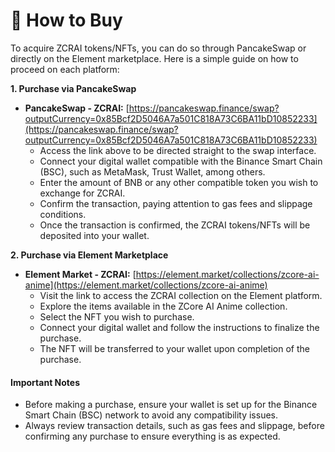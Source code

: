 # 🛒 How to Buy

To acquire ZCRAI tokens/NFTs, you can do so through PancakeSwap or directly on the Element marketplace. Here is a simple guide on how to proceed on each platform:

**1. Purchase via PancakeSwap**

* **PancakeSwap - ZCRAI:** [https://pancakeswap.finance/swap?outputCurrency=0x85Bcf2D5046A7a501C818A73C6BA11bD10852233](https://pancakeswap.finance/swap?outputCurrency=0x85Bcf2D5046A7a501C818A73C6BA11bD10852233)
  * Access the link above to be directed straight to the swap interface.
  * Connect your digital wallet compatible with the Binance Smart Chain (BSC), such as MetaMask, Trust Wallet, among others.
  * Enter the amount of BNB or any other compatible token you wish to exchange for ZCRAI.
  * Confirm the transaction, paying attention to gas fees and slippage conditions.
  * Once the transaction is confirmed, the ZCRAI tokens/NFTs will be deposited into your wallet.

**2. Purchase via Element Marketplace**

* **Element Market - ZCRAI:** [https://element.market/collections/zcore-ai-anime](https://element.market/collections/zcore-ai-anime)
  * Visit the link to access the ZCRAI collection on the Element platform.
  * Explore the items available in the ZCore AI Anime collection.
  * Select the NFT you wish to purchase.
  * Connect your digital wallet and follow the instructions to finalize the purchase.
  * The NFT will be transferred to your wallet upon completion of the purchase.

#### Important Notes

* Before making a purchase, ensure your wallet is set up for the Binance Smart Chain (BSC) network to avoid any compatibility issues.
* Always review transaction details, such as gas fees and slippage, before confirming any purchase to ensure everything is as expected.
